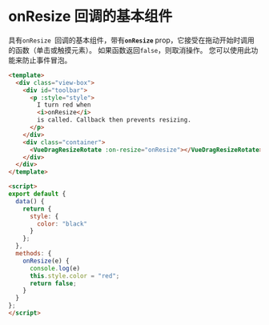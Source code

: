 # onResize 回调的基本组件

具有`onResize `回调的基本组件，带有<b>`onResize` </b> prop，它接受在拖动开始时调用的函数（单击或触摸元素）。 如果函数返回`false`，则取消操作。 您可以使用此功能来防止事件冒泡。

```html
<template>
  <div class="view-box">
    <div id="toolbar">
      <p :style="style">
        I turn red when
        <i>onResize</i>
        is called. Callback then prevents resizing.
      </p>
    </div>
    <div class="container">
      <VueDragResizeRotate :on-resize="onResize"></VueDragResizeRotate>
    </div>
  </div>
</template>

<script>
export default {
  data() {
    return {
      style: {
        color: "black"
      }
    };
  },
  methods: {
    onResize(e) {
      console.log(e)
      this.style.color = "red";
      return false;
    }
  }
};
</script>
```

